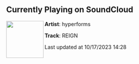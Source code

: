 ## Currently Playing on SoundCloud

[<img align="left" width="100" src="https://i1.sndcdn.com/artworks-0VuA4lRgnVvnUazv-b8u9Fg-t500x500.jpg">](https://soundcloud.com/hyperforms/reign)

**Artist**: hyperforms 

**Track**: REIGN

Last updated at 10/17/2023 14:28
